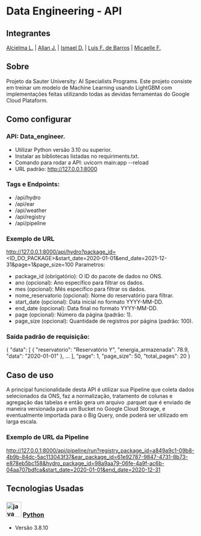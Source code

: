 # Data Engineering - API
## Integrantes
 [Alcielma L.](https://github.com/Alcielma) | [Allan J.](https://github.com/allanjose001) | [Ismael D.](https://github.com/ismael-ds-correia) | [Luis F. de Barros](https://github.com/luis-fil) | [Micaelle F.](https://github.com/micaelleffr)

## Sobre
Projeto da Sauter University: AI Specialists Programs. Este projeto consiste em treinar um modelo de Machine Learning usando LightGBM com implementações feitas utilizando todas as devidas ferramentas do Google Cloud Plataform.

## Como configurar
### API: Data_engineer.
- Utilizar Python versão 3.10 ou superior.
- Instalar as bibliotecas listadas no requiriments.txt.
- Comando para rodar a API: uvicorn main:app --reload
- URL padrão: http://127.0.0.1:8000
### Tags e Endpoints:
 - /api/hydro
 - /api/ear
 - /api/weather
 - /api/registry
 - /api/pipeline
### Exemplo de URL
http://127.0.0.1:8000/api/hydro?package_id=<ID_DO_PACKAGE>&start_date=2020-01-01&end_date=2021-12-31&page=1&page_size=100
Parametros:
- package_id (obrigatório): O ID do pacote de dados no ONS.
- ano (opcional): Ano específico para filtrar os dados.
- mes (opcional): Mês específico para filtrar os dados.
- nome_reservatorio (opcional): Nome do reservatório para filtrar.
- start_date (opcional): Data inicial no formato YYYY-MM-DD.
- end_date (opcional): Data final no formato YYYY-MM-DD.
- page (opcional): Número da página (padrão: 1).
- page_size (opcional): Quantidade de registros por página (padrão: 100).

### Saida padrão de requisição:
{
  "data": [
    {
      "reservatorio": "Reservatório Y",
      "energia_armazenada": 78.9,
      "data": "2020-01-01"
    },
    ...
  ],
  "page": 1,
  "page_size": 50,
  "total_pages": 20
}

## Caso de uso
A principal funcionalidade desta API é utilizar sua Pipeline que coleta dados selecionados da ONS, faz a normalização, tratamento de colunas e agregação das tabelas e então gera um arquivo .parquet que é enviado de maneira versionada para um Bucket no Google Cloud Storage, e eventualmente importada para o Big Query, onde poderá ser utilizado em larga escala.

### Exemplo de URL da Pipeline
http://127.0.0.1:8000/api/pipeline/run?registry_package_id=a849a9c1-09b8-4b9b-84dc-5ac113043f37&ear_package_id=61e92787-9847-4731-8b73-e878eb5bc158&hydro_package_id=98a9aa79-06fe-4a9f-ac6b-04aa707bdfca&start_date=2020-01-01&end_date=2020-12-31


## Tecnologias Usadas

### <img src="https://cdn.jsdelivr.net/gh/devicons/devicon@latest/icons/python/python-original.svg" height="40" alt="java logo"/> [Python](https://www.python.org)
* Versão 3.8.10
